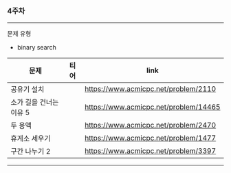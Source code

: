 ### 4주차 
---
문제 유형 
- binary search

| <center>문제</center> | <center>티어</center> | <center>link</center> |
| ------ | ------ |------ |
| 공유기 설치 | <img src="https://d2gd6pc034wcta.cloudfront.net/tier/10.svg" width="16px;" alt=""/> | https://www.acmicpc.net/problem/2110 |
| 소가 길을 건너는 이유 5 | <img src="https://d2gd6pc034wcta.cloudfront.net/tier/9.svg" width="16px;"> | https://www.acmicpc.net/problem/14465 |
| 두 용액 | <img src="https://d2gd6pc034wcta.cloudfront.net/tier/11.svg" width="16px;"> | https://www.acmicpc.net/problem/2470 |
| 휴게소 세우기 | <img src="https://d2gd6pc034wcta.cloudfront.net/tier/11.svg" width="16px;"> | https://www.acmicpc.net/problem/1477 |
| 구간 나누기 2 | <img src="https://d2gd6pc034wcta.cloudfront.net/tier/12.svg" width="16px;"> | https://www.acmicpc.net/problem/3397 |
---
